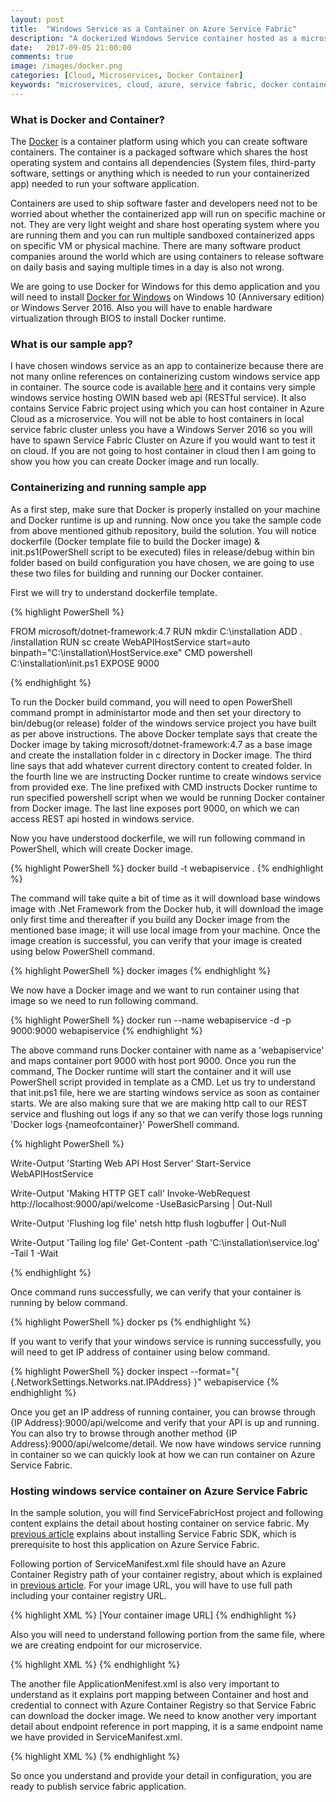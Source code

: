 ```yaml
---
layout: post
title:  "Windows Service as a Container on Azure Service Fabric"
description: "A dockerized Windows Service container hosted as a microservice on Azure Service Fabric"
date:   2017-09-05 21:00:00
comments: true
image: /images/docker.png
categories: [Cloud, Microservices, Docker Container]
keywords: "microservices, cloud, azure, service fabric, docker container, windows service"
---
```

<h3>What is Docker and Container?</h3>

The [Docker][dockerlink] is a container platform using which you can create software containers. The container is a packaged software which shares the host operating system and contains all dependencies (System files, third-party software, settings or anything which is needed to run your containerized app) needed to run your software application.

Containers are used to ship software faster and developers need not to be worried about whether the containerized app will run on specific machine or not. They are very light weight and share host operating system where you are running them and you can run multiple sandboxed containerized apps on specific VM or physical machine. There are many software product companies around the world which are using containers to release software on daily basis and saying multiple times in a day is also not wrong. 

We are going to use Docker for Windows for this demo application and you will need to install [Docker for Windows][dockerforwindows] on Windows 10 (Anniversary edition) or Windows Server 2016. Also you will have to enable hardware virtualization through BIOS to install Docker runtime. 

<h3>What is our sample app?</h3>

I have chosen windows service as an app to containerize because there are not many online references on containerizing custom windows service app in container. The source code is available [here][githublink] and it contains very simple windows service hosting OWIN based web api (RESTful service). It also contains Service Fabric project using which you can host container in Azure Cloud as a microservice. You will not be able to host containers in local service fabric cluster unless you have a Windows Server 2016 so you will have to spawn Service Fabric Cluster on Azure if you would want to test it on cloud. If you are not going to host container in cloud then I am going to show you how you can create Docker image and run locally.

<h3>Containerizing and running sample app</h3>

As a first step, make sure that Docker is properly installed on your machine and Docker runtime is up and running. Now once you take the sample code from above mentioned github repository, build the solution. You will notice dockerfile (Docker template file to build the Docker image) & init.ps1(PowerShell script to be executed) files in release/debug within bin folder based on build configuration you have chosen, we are going to use these two files for building and running our Docker container.

First we will try to understand dockerfile template.

{% highlight PowerShell %}

FROM microsoft/dotnet-framework:4.7
RUN mkdir C:\installation
ADD . /installation
RUN sc create WebAPIHostService start=auto binpath="C:\installation\HostService.exe"
CMD powershell C:\installation\init.ps1
EXPOSE 9000

{% endhighlight %}

To run the Docker build command, you will need to open PowerShell command prompt in administartor mode and then set your directory to bin/debug(or release) folder of the windows service project you have built as per above instructions. The above Docker template says that create the Docker image by taking microsoft/dotnet-framework:4.7 as a base image and create the installation folder in c directory in Docker image. The third line says that add whatever current directory content to created folder. In the fourth line we are instructing Docker runtime to create windows service from provided exe. The line prefixed with CMD instructs Docker runtime to run specified powershell script when we would be running Docker container from Docker image. The last line exposes port 9000, on which we can access REST api hosted in windows service.

Now you have understood dockerfile, we will run following command in PowerShell, which will create Docker image.

{% highlight PowerShell %}
docker build -t webapiservice .
{% endhighlight %}

The command will take quite a bit of time as it will download base windows image with .Net Framework from the Docker hub, it will download the image only first time and thereafter if you build any Docker image from the mentioned base image; it will use local image from your machine. Once the image creation is successful, you can verify that your image is created using below PowerShell command.

{% highlight PowerShell %}
docker images
{% endhighlight %}

We now have a Docker image and we want to run container using that image so we need to run following command.

{% highlight PowerShell %}
docker run --name webapiservice -d -p 9000:9000 webapiservice
{% endhighlight %}

The above command runs Docker container with name as a 'webapiservice' and maps container port 9000 with host port 9000. Once you run the command, The Docker runtime will start the container and it will use PowerShell script provided in template as a CMD. Let us try to understand that init.ps1 file, here we are starting windows service as soon as container starts. We are also making sure that we are making http call to our REST service and flushing out logs if any so that we can verify those logs running 'Docker logs {nameofcontainer}' PowerShell command.

{% highlight PowerShell %}

Write-Output 'Starting Web API Host Server'
Start-Service WebAPIHostService
    
Write-Output 'Making HTTP GET call'
Invoke-WebRequest http://localhost:9000/api/welcome -UseBasicParsing | Out-Null

Write-Output 'Flushing log file'
netsh http flush logbuffer | Out-Null

Write-Output 'Tailing log file'
Get-Content -path 'C:\installation\service.log' -Tail 1 -Wait

{% endhighlight %}

Once command runs successfully, we can verify that your container is running by below command.

{% highlight PowerShell %}
docker ps
{% endhighlight %}

If you want to verify that your windows service is running successfully, you will need to get IP address of container using below command.

{% highlight PowerShell %}
docker inspect --format="{ {.NetworkSettings.Networks.nat.IPAddress} }" webapiservice
{% endhighlight %}

Once you get an IP address of running container, you can browse through {IP Address}:9000/api/welcome and verify that your API is up and running. You can also try to browse through another method {IP Address}:9000/api/welcome/detail. We now have windows service running in container so we can quickly look at how we can run container on Azure Service Fabric.

<h3>Hosting windows service container on Azure Service Fabric</h3>

In the sample solution, you will find ServiceFabricHost project and following content explains the detail about hosting container on service fabric. My [previous article][previousarticle] explains about installing Service Fabric SDK, which is prerequisite to host this application on Azure Service Fabric.

Following portion of ServiceManifest.xml file should have an Azure Container Registry path of your container registry, about which is explained in [previous article][previousarticle]. For your image URL, you will have to use full path including your container registry URL.

{% highlight XML %}
<EntryPoint>
    <!-- Follow this link for more information about deploying Windows containers to Service Fabric: https://aka.ms/sfguestcontainers -->
    <ContainerHost>
        <ImageName>[Your container image URL]</ImageName>
    </ContainerHost>
</EntryPoint>
{% endhighlight %}

Also you will need to understand following portion from the same file, where we are creating endpoint for our microservice.

{% highlight XML %}
<Resources>
    <Endpoints>
       <!-- This endpoint is used by the communication listener to obtain the port on which to 
            listen. Please note that if your service is partitioned, this port is shared with 
            replicas of different partitions that are placed in your code. -->
       <Endpoint Name="WebAPIHostServiceTypeEndpoint" Protocol="http" Port="9000" />
    </Endpoints>
</Resources>
{% endhighlight %}

The another file ApplicationMenifest.xml is also very important to understand as it explains port mapping between Container and host and credential to connect with Azure Container Registry so that Service Fabric can download the docker image. We need to know another very important detail about endpoint reference in port mapping, it is a same endpoint name we have provided in ServiceManifest.xml.

{% highlight XML %}
<ServiceManifestImport>
    <ServiceManifestRef ServiceManifestName="WebAPIHostServicePkg" ServiceManifestVersion="1.0.0" />
    <ConfigOverrides />
    <Policies>
        <ContainerHostPolicies CodePackageRef="Code">
            <RepositoryCredentials AccountName="[Your Container Registry Account Name]" Password="[Container Registry Account Password]" Email="[You email address associated with Azure account]" PasswordEncrypted="false"/>
            <PortBinding ContainerPort="9000" EndpointRef="WebAPIHostServiceTypeEndpoint"/>
        </ContainerHostPolicies>
    </Policies>
</ServiceManifestImport>
{% endhighlight %}

So once you understand and provide your detail in configuration, you are ready to publish service fabric application.

[dockerlink]: https://www.docker.com/what-docker
[dockerforwindows]: https://store.docker.com/editions/community/docker-ce-desktop-windows
[githublink]: https://github.com/prajapatin/WindowsServiceContainerOnASF
[previousarticle]: /blog/2017/signalr-based-app-on-service-fabric/

